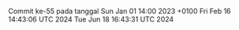 Commit ke-55 pada tanggal Sun Jan 01 14:00 2023 +0100
Fri Feb 16 14:43:06 UTC 2024
Tue Jun 18 16:43:31 UTC 2024
